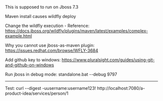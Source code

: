 This is supposed to run on Jboss 7.3

Maven install causes wildfly deploy


Change the wildfly execution - Reference: https://docs.jboss.org/wildfly/plugins/maven/latest/examples/complex-example.html


Why you cannot use jboss-as-maven plugin: https://issues.redhat.com/browse/WFLY-3684


Add github key to windows: https://www.pluralsight.com/guides/using-git-and-github-on-windows


Run jboss in debug mode:
standalone.bat --debug 9797

---

Test:
curl --digest -uusername:username123! http://localhost:7080/a-product-idea/services/person/1
